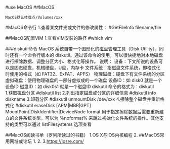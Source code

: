 #use MacOS
##MacOS




	MacOS默认挂载点/Volumes/xxx




#MacOS命令行
	1.查看某文件夹或文件的修改属性：
		#GetFileInfo filename/file

##MacOS配置VIM
	1.查看VIM安装的路径
		#which vim


###diskutil命令
	MacOS 系统自带一个图形化的磁盘管理工具（Disk Utility），同时还有一个命令行版本的 diskutil。通过该命令的使用，可以很快捷地对本地磁盘进行擦除数据、调整分区大小、格式化等操作。
	说明：
		设备：下文所说的设备可以是固态硬盘，机械硬盘，U盘，内存卡
		文件系统：指磁盘文件系统，即格式化时使用的格式（如 FAT32、ExFAT、APFS）
		物理磁盘：硬盘下有文件系统的分区
		虚拟磁盘：使用物理磁盘的一部分虚拟成的一个磁盘
		设备ID：如 disk0 就是一个设备ID
		磁盘ID：如 disk0s1 就是一个磁盘ID
	diskutil 命令的格式为：diskutil <verb> <options>		
	1.获取磁盘分区
		#diskutil list
	2.列出指定磁盘或分区的详细信息
		#diskutil info diskname
	3.卸载分区
		#diskutil unmountDisk /dev/xxx
	4.擦除整个磁盘并重新格式化
		#diskutil eraseDisk <format> <name> [APM|MBR|GPT] MountPoint|DiskIdentifier|DeviceNode
		format 用于指定擦除数据后需要重新建立的文件系统类型。可以为 %noformat% 来跳过初始化文件系统的操作。其他支持的类型可以通过 listFilesystems 选项查看
























##MacOS阅读书单（罗列所读过的书籍）
	1.OS X与IOS内核编程
	2.
##MacOS常用网址或论坛
	1.
	2.
	3.https://iosre.com/